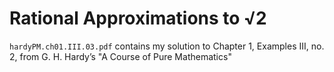# Rational Approximations to √2

`hardyPM.ch01.III.03.pdf` contains my solution to
Chapter 1, Examples III, no. 2, from G. H. Hardy’s "A Course of Pure Mathematics"
